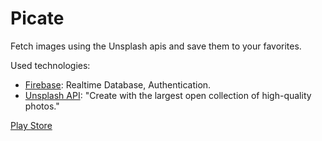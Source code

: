 # Picate

Fetch images using the Unsplash apis and save them to your favorites.

Used technologies:
* [Firebase](https://firebase.google.com/): Realtime Database, Authentication.
* [Unsplash API](https://unsplash.com/developers): "Create with the largest open collection of high-quality photos."

[Play Store](https://play.google.com/store/apps/details?id=site.picate.picate)